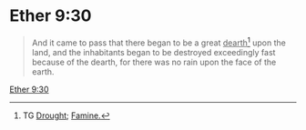 # Ether 9:30

> And it came to pass that there began to be a great <u>dearth</u>[^a] upon the land, and the inhabitants began to be destroyed exceedingly fast because of the dearth, for there was no rain upon the face of the earth.

[Ether 9:30](https://www.churchofjesuschrist.org/study/scriptures/bofm/ether/9?lang=eng&id=p30#p30)


[^a]: TG [Drought](https://www.churchofjesuschrist.org/study/scriptures/tg/drought?lang=eng); [Famine.](https://www.churchofjesuschrist.org/study/scriptures/tg/famine?lang=eng)
